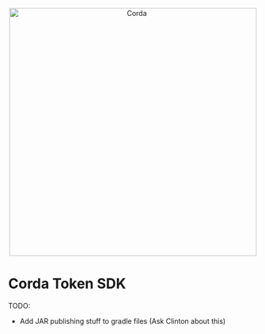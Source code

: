 <p align="center">
      <img src="https://www.corda.net/wp-content/uploads/2016/11/fg005_corda_b.png" alt="Corda" width="500">
    </p>

# Corda Token SDK

TODO:

* Add JAR publishing stuff to gradle files (Ask Clinton about this)

